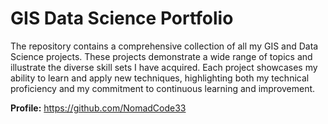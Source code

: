 # GIS Data Science Portfolio
The repository contains a comprehensive collection of all my GIS and Data Science projects. These projects demonstrate a wide range of topics and illustrate the diverse skill sets I have acquired. Each project showcases my ability to learn and apply new techniques, highlighting both my technical proficiency and my commitment to continuous learning and improvement.

**Profile:** https://github.com/NomadCode33
